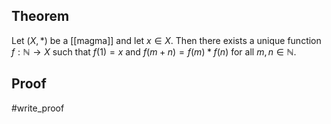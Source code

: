 ## Theorem
Let $(X,*)$ be a [[magma]] and let $x\in X$. Then there exists a unique function $f:\mathbb N\to X$ such that $f(1) = x$ and $f(m+n) = f(m)*f(n)$ for all $m,n\in \mathbb N$.
## Proof
#write_proof 